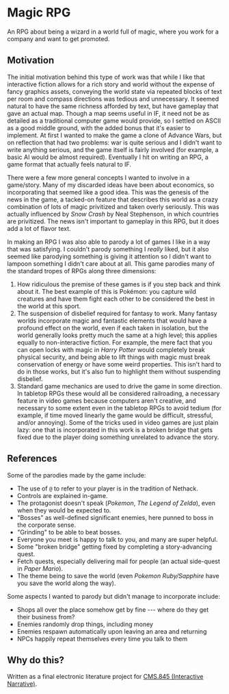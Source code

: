 # Magic RPG

An RPG about being a wizard in a world full of magic, where you work for a company and want to get promoted.

## Motivation

The initial motivation behind this type of work was that while I like that interactive fiction allows for a rich story and world without the expense of fancy graphics assets, conveying the world state via repeated blocks of text per room and compass directions was tedious and unnecessary. It seemed natural to have the same richness afforded by text, but have gameplay that gave an actual map. Though a map seems useful in IF, it need not be as detailed as a traditional computer game would provide, so I settled on ASCII as a good middle ground, with the added bonus that it's easier to implement. At first I wanted to make the game a clone of Advance Wars, but on reflection that had two problems: war is quite serious and I didn't want to write anything serious, and the game itself is fairly involved (for example, a basic AI would be almost required). Eventually I hit on writing an RPG, a game format that actually feels natural to IF.

There were a few more general concepts I wanted to involve in a game/story. Many of my discarded ideas have been about economics, so incorporating that seemed like a good idea. This was the genesis of the news in the game, a tacked-on feature that describes this world as a crazy combination of lots of magic privitized and taken overly seriously. This was actually influenced by _Snow Crash_ by Neal Stephenson, in which countries are privitized. The news isn't important to gameplay in this RPG, but it does add a lot of flavor text.

In making an RPG I was also able to parody a lot of games I like in a way that was satisfying. I couldn't parody something I _really_ liked, but it also seemed like parodying something is giving it attention so I didn't want to lampoon something I didn't care about at all. This game parodies many of the standard tropes of RPGs along three dimensions:

1. How ridiculous the premise of these games is if you step back and think about it. The best example of this is Pokémon: you capture wild creatures and have them fight each other to be considered the best in the world at this sport.
2. The suspension of disbelief required for fantasy to work. Many fantasy worlds incorporate magic and fantastic elements that would have a profound effect on the world, even if each taken in isolation, but the world generally looks pretty much the same at a high level; this applies equally to non-interactive fiction. For example, the mere fact that you can open locks with magic in _Harry Potter_ would completely break physical security, and being able to lift things with magic must break conservation of energy or have some weird properties. This isn't hard to do in those works, but it's also fun to highlight them without suspending disbelief.
3. Standard game mechanics are used to drive the game in some direction. In tabletop RPGs these would all be considered railroading, a necessary feature in video games because computers aren't creative, and necessary to some extent even in the tabletop RPGs to avoid tedium (for example, if time moved linearly the game would be difficult, stressful, and/or annoying). Some of the tricks used in video games are just plain lazy: one that is incorporated in this work is a broken bridge that gets fixed due to the player doing something unrelated to advance the story.

## References

Some of the parodies made by the game include:

- The use of `@` to refer to your player is in the tradition of Nethack.
- Controls are explained in-game.
- The protagonist doesn't speak (_Pokemon_, _The Legend of Zelda_), even when they would be expected to.
- "Bosses" as well-defined significant enemies, here punned to boss in the corporate sense.
- "Grinding" to be able to beat bosses.
- Everyone you meet is happy to talk to you, and many are super helpful.
- Some "broken bridge" getting fixed by completing a story-advancing quest.
- Fetch quests, especially delivering mail for people (an actual side-quest in _Paper Mario_).
- The theme being to save the world (even _Pokemon Ruby/Sapphire_ have you save the world along the way).

Some aspects I wanted to parody but didn't manage to incorporate include:

- Shops all over the place somehow get by fine --- where do they get their business from?
- Enemies randomly drop things, including money
- Enemies respawn automatically upon leaving an area and returning
- NPCs happily repeat themselves every time you talk to them

## Why do this?

Written as a final electronic literature project for [CMS.845 (Interactive Narrative)](http://www.nickm.com/classes/interactive_narrative/2016_spring/).
